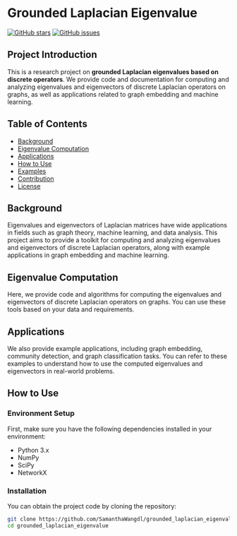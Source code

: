 # Grounded Laplacian Eigenvalue

[![GitHub stars](https://img.shields.io/github/stars/SamanthaWangdl/grounded_laplacian_eigenvalue)](https://github.com/SamanthaWangdl/grounded_laplacian_eigenvalue/stargazers)
[![GitHub issues](https://img.shields.io/github/issues/SamanthaWangdl/grounded_laplacian_eigenvalue)](https://github.com/SamanthaWangdl/grounded_laplacian_eigenvalue/issues)

## Project Introduction

This is a research project on **grounded Laplacian eigenvalues based on discrete operators**. We provide code and documentation for computing and analyzing eigenvalues and eigenvectors of discrete Laplacian operators on graphs, as well as applications related to graph embedding and machine learning.

## Table of Contents

- [Background](#background)
- [Eigenvalue Computation](#eigenvalue-computation)
- [Applications](#applications)
- [How to Use](#how-to-use)
- [Examples](#examples)
- [Contribution](#contribution)
- [License](#license)

## Background

Eigenvalues and eigenvectors of Laplacian matrices have wide applications in fields such as graph theory, machine learning, and data analysis. This project aims to provide a toolkit for computing and analyzing eigenvalues and eigenvectors of discrete Laplacian operators, along with example applications in graph embedding and machine learning.

## Eigenvalue Computation

Here, we provide code and algorithms for computing the eigenvalues and eigenvectors of discrete Laplacian operators on graphs. You can use these tools based on your data and requirements.

## Applications

We also provide example applications, including graph embedding, community detection, and graph classification tasks. You can refer to these examples to understand how to use the computed eigenvalues and eigenvectors in real-world problems.

## How to Use

### Environment Setup

First, make sure you have the following dependencies installed in your environment:

- Python 3.x
- NumPy
- SciPy
- NetworkX

### Installation

You can obtain the project code by cloning the repository:

```bash
git clone https://github.com/SamanthaWangdl/grounded_laplacian_eigenvalue.git
cd grounded_laplacian_eigenvalue
